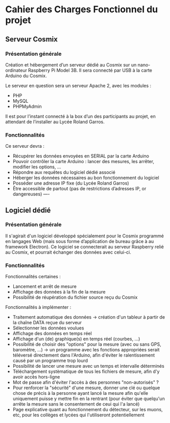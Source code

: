 # Cahier des Charges Fonctionnel du projet

## Serveur Cosmix

### Présentation générale 

Création et hébergement d’un serveur dédié au Cosmix sur un nano-ordinateur Raspberry Pi Model 3B. Il sera connecté par USB à la carte Arduino du Cosmix. 

Le serveur en question sera un serveur Apache 2, avec les modules :
- PHP
- MySQL
- PHPMyAdmin

Il est pour l’instant connecté à la box d’un des participants au projet, en attendant de l’installer au Lycée Roland Garros. 

### Fonctionnalités

Ce serveur devra : 
- Récupérer les données envoyées en SERIAL par la carte Arduino
- Pouvoir contrôler la carte Arduino : lancer des mesures, les arrêter, modifier les options, ...
- Répondre aux requêtes du logiciel dédié associé
- Héberger les données nécessaires au bon fonctionnement du logiciel
- Posséder une adresse IP fixe (du Lycée Roland Garros)
- Être accessible de partout (pas de restrictions d’adresses IP, or dangereuses)
—-

## Logiciel dédié

### Présentation générale

Il s'agirait d'un logiciel développé spécialement pour le Cosmix programmé en langages Web (mais sous forme d’application de bureau grâce à au framework Electron). Ce logiciel se connecterait au serveur Raspberry relié au Cosmix, et pourrait échanger des données avec celui-ci.

### Fonctionnalités 

Fonctionnalités certaines :
- Lancement et arrêt de mesure
- Affichage des données à la fin de la mesure 
- Possibilité de réupération du fichier source reçu du Cosmix

Fonctionnalités à implémenter :
- Traitement automatique des données -> création d'un tableur à partir de la chaîne DATA reçue du serveur
- Sélectionner les données voulues
- Affichage des données en temps réel
- Affichage d'un (de) graphique(s) en temps réel (courbes, ...)
- Possibilité de choisir des "options" pour la mesure (avec ou sans GPS, baromètre, ...) -> un programme avec les fonctions appropriées serait téléversé directement dans l'Arduino, afin d'éviter le ralentissement causé par un programme trop lourd
- Possibilité de lancer une mesure avec un temps et intervalle déterminés
- Téléchargement systèmatique de tous les fichiers de mesure, afin d'y avoir accès hors-ligne
- Mot de passe afin d'éviter l'accès à des personnes "non-autorisés" ?
- Pour renforcer la "sécurité" d'une mesure, donner une clé ou quelque chose de précis à la personne ayant lancé la mesure afin qu'elle uniquement puisse y mettre fin en la rentrant (pour éviter que quelqu'un arrête la mesure sans le consentement de ceui qui l'a lancé)
- Page explicative quant au fonctionnement du détecteur, sur les muons, etc, pour les collèges et lycées qui l'utiliseront potentiellement
